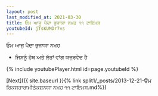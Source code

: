 ```yaml
---
layout: post
last_modified_at: 2021-03-30
title: ਓਮ ਆਜੁ ਪੈਦਾ ਭੁਜਾਯਾ ਨਮਹ ੧੧ ਟਾਇਮਸ
youtubeId: jTsKUMDr7vs
---
```

 
 
 ਓਮ ਆਜੁ ਪੈਦਾ ਭੁਜਾਯਾ ਨਮਹ  
 
 -  ਜਿਸਨੂੰ ਹੱਥ ਅਤੇ ਲੱਤਾਂ ਵਾਂਗ ਯਜੁਰਵੇਦ ਹੈ 
 
  
 
  
 
 
 
 
 
 


{% include youtubePlayer.html id=page.youtubeId %}
 
[Next]({{ site.baseurl }}{% link  split1/_posts/2013-12-21-ਓਮ ਰਿਕਸਹਾਰਾਮੀਠੇਕਸ਼ਨਯਾ ਨਮਹ ੧੧ ਟਾਇਮਸ.md%})
 
